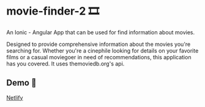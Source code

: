#  movie-finder-2 🎞

An Ionic - Angular App that can be used for find information about movies. 

Designed to provide comprehensive information about the movies you're searching for. Whether you're a cinephile looking for details on your favorite films or a casual moviegoer in need of recommendations, this application has you covered. It uses themoviedb.org's api.

## Demo 🚀

[Netlify](https://moviefinder2.netlify.app/)
